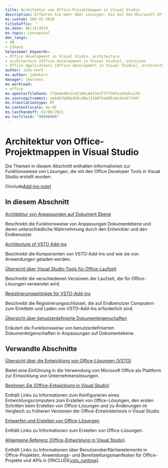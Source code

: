 ```yaml
---
title: Architektur von Office-Projektmappen in Visual Studio
description: Erfahren Sie mehr über Lösungen, die mit den Microsoft Office Developer Tools in Visual Studio erstellt wurden, und wie Sie funktionieren.
ms.custom: SEO-VS-2020
titleSuffix: ''
ms.date: 08/14/2019
ms.topic: conceptual
dev_langs:
- VB
- CSharp
helpviewer_keywords:
- Office development in Visual Studio, architecture
- architecture [Office development in Visual Studio], solutions
- Office applications [Office development in Visual Studio], architecture
author: John-Hart
ms.author: johnhart
manager: jmartens
ms.workload:
- office
ms.openlocfilehash: 7fde9e49c2c4210dc8415b3ffff39fa1d4abca70
ms.sourcegitcommit: ae6d47b09a439cd0e13180f5e89510e3e347fd47
ms.translationtype: MT
ms.contentlocale: de-DE
ms.lasthandoff: 02/08/2021
ms.locfileid: "99948608"
---
```

# <a name="architecture-of-office-solutions-in-visual-studio"></a>Architektur von Office-Projektmappen in Visual Studio
  Die Themen in diesem Abschnitt enthalten Informationen zur Funktionsweise von Lösungen, die mit den Office Developer Tools in Visual Studio erstellt wurden.

[!include[Add-ins note](includes/addinsnote.md)]

## <a name="in-this-section"></a>In diesem Abschnitt

[Architektur von Anpassungen auf Dokument Ebene](../vsto/architecture-of-document-level-customizations.md)

Beschreibt die Funktionsweise von Anpassungen Dokumentebene und deren unterschiedliche Wahrnehmung durch den Entwickler und den Endbenutzer.

[Architecture of VSTO Add-ins](../vsto/architecture-of-vsto-add-ins.md)

Beschreibt die Komponenten von VSTO-Add-Ins und wie sie von Anwendungen geladen werden.

[Übersicht über Visual Studio-Tools für Office-Laufzeit](../vsto/visual-studio-tools-for-office-runtime-overview.md)

Beschreibt die verschiedenen Versionen der Laufzeit, die für Office-Lösungen verwendet wird.

[Registrierungseinträge für VSTO-Add-ins](../vsto/registry-entries-for-vsto-add-ins.md)

Beschreibt die Registrierungsschlüssel, die auf Endbenutzer Computern zum Ermitteln und Laden von VSTO-Add-Ins erforderlich sind.

[Übersicht über benutzerdefinierte Dokumenteigenschaften](../vsto/custom-document-properties-overview.md)

Erläutert die Funktionsweise von benutzerdefinierten Dokumenteigenschaften in Anpassungen auf Dokumentebene.

## <a name="related-sections"></a>Verwandte Abschnitte

[Übersicht über die Entwicklung von Office-Lösungen &#40;VSTO&#41;](../vsto/office-solutions-development-overview-vsto.md)

Bietet eine Einführung in die Verwendung von Microsoft Office als Plattform zur Entwicklung von Unternehmenslösungen.

[Beginnen Sie &#40;Office-Entwicklung in Visual Studio&#41;](../vsto/getting-started-office-development-in-visual-studio.md)

Enthält Links zu Informationen zum Konfigurieren eines Entwicklungscomputers zum Erstellen von Office-Lösungen, den ersten Schritten beim Erstellen von Office-Lösungen und zu Änderungen im Vergleich zu früheren Versionen der Office-Entwicklertools n Visual Studio.

[Entwerfen und Erstellen von Office-Lösungen](../vsto/designing-and-creating-office-solutions.md)

Enthält Links zu Informationen zum Erstellen von Office-Lösungen.

[Allgemeine Referenz &#40;Office-Entwicklung in Visual Studio&#41;](../vsto/general-reference-office-development-in-visual-studio.md)

Enthält Links zu Informationen über Benutzeroberflächenelemente in Office-Projekten, Anwendungs- und Bereitstellungsmanifesten für Office-Projekte und APIs in [!INCLUDE[vsto_runtime](../vsto/includes/vsto-runtime-md.md)].
